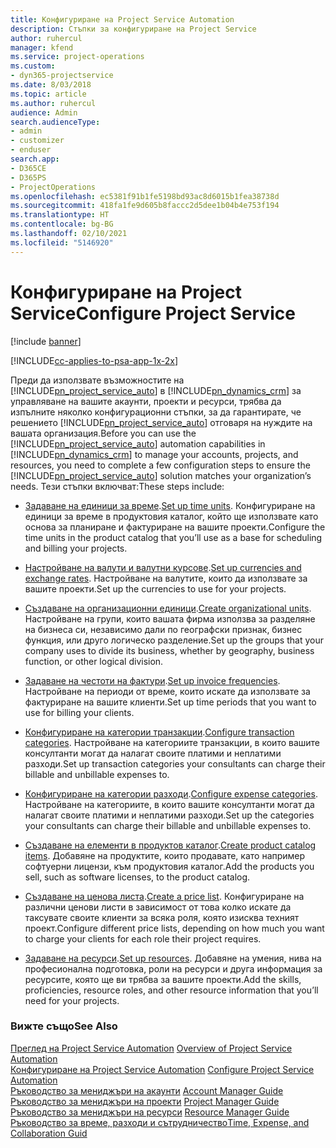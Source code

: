 ```yaml
---
title: Конфигуриране на Project Service Automation
description: Стъпки за конфигуриране на Project Service
author: ruhercul
manager: kfend
ms.service: project-operations
ms.custom:
- dyn365-projectservice
ms.date: 8/03/2018
ms.topic: article
ms.author: ruhercul
audience: Admin
search.audienceType:
- admin
- customizer
- enduser
search.app:
- D365CE
- D365PS
- ProjectOperations
ms.openlocfilehash: ec5381f91b1fe5198bd93ac8d6015b1fea38738d
ms.sourcegitcommit: 418fa1fe9d605b8faccc2d5dee1b04b4e753f194
ms.translationtype: HT
ms.contentlocale: bg-BG
ms.lasthandoff: 02/10/2021
ms.locfileid: "5146920"
---
```

# <a name="configure-project-service"></a><span data-ttu-id="c0fce-103">Конфигуриране на Project Service</span><span class="sxs-lookup"><span data-stu-id="c0fce-103">Configure Project Service</span></span>

[!include [banner](../includes/psa-now-project-operations.md)]

[!INCLUDE[cc-applies-to-psa-app-1x-2x](../includes/cc-applies-to-psa-app-1x-2x.md)]

<span data-ttu-id="c0fce-104">Преди да използвате възможностите на [!INCLUDE[pn_project_service_auto](../includes/pn-project-service-auto.md)] в [!INCLUDE[pn_dynamics_crm](../includes/pn-dynamics-crm.md)] за управляване на вашите акаунти, проекти и ресурси, трябва да изпълните няколко конфигурационни стъпки, за да гарантирате, че решението [!INCLUDE[pn_project_service_auto](../includes/pn-project-service-auto.md)] отговаря на нуждите на вашата организация.</span><span class="sxs-lookup"><span data-stu-id="c0fce-104">Before you can use the [!INCLUDE[pn_project_service_auto](../includes/pn-project-service-auto.md)] automation capabilities in [!INCLUDE[pn_dynamics_crm](../includes/pn-dynamics-crm.md)] to manage your accounts, projects, and resources, you need to complete a few configuration steps to ensure the [!INCLUDE[pn_project_service_auto](../includes/pn-project-service-auto.md)] solution matches your organization’s needs.</span></span> <span data-ttu-id="c0fce-105">Тези стъпки включват:</span><span class="sxs-lookup"><span data-stu-id="c0fce-105">These steps include:</span></span>  
  
-   <span data-ttu-id="c0fce-106">[Задаване на единици за време](../psa/set-up-time-units.md).</span><span class="sxs-lookup"><span data-stu-id="c0fce-106">[Set up time units](../psa/set-up-time-units.md).</span></span> <span data-ttu-id="c0fce-107">Конфигуриране на единици за време в продуктовия каталог, който ще използвате като основа за планиране и фактуриране на вашите проекти.</span><span class="sxs-lookup"><span data-stu-id="c0fce-107">Configure the time units in the product catalog that you’ll use as a base for scheduling and billing your projects.</span></span>  
  
-   <span data-ttu-id="c0fce-108">[Настройване на валути и валутни курсове](../psa/set-up-currencies-exchange-rates.md).</span><span class="sxs-lookup"><span data-stu-id="c0fce-108">[Set up currencies and exchange rates](../psa/set-up-currencies-exchange-rates.md).</span></span> <span data-ttu-id="c0fce-109">Настройване на валутите, които да използвате за вашите проекти.</span><span class="sxs-lookup"><span data-stu-id="c0fce-109">Set up the currencies to use for your projects.</span></span>  
  
-   <span data-ttu-id="c0fce-110">[Създаване на организационни единици](../psa/create-organizational-units.md).</span><span class="sxs-lookup"><span data-stu-id="c0fce-110">[Create organizational units](../psa/create-organizational-units.md).</span></span> <span data-ttu-id="c0fce-111">Настройване на групи, които вашата фирма използва за разделяне на бизнеса си, независимо дали по географски признак, бизнес функция, или друго логическо разделение.</span><span class="sxs-lookup"><span data-stu-id="c0fce-111">Set up the groups that your company uses to divide its business, whether by geography, business function, or other logical division.</span></span>  
  
-   <span data-ttu-id="c0fce-112">[Задаване на честоти на фактури](../psa/set-up-invoice-frequencies.md).</span><span class="sxs-lookup"><span data-stu-id="c0fce-112">[Set up invoice frequencies](../psa/set-up-invoice-frequencies.md).</span></span> <span data-ttu-id="c0fce-113">Настройване на периоди от време, които искате да използвате за фактуриране на вашите клиенти.</span><span class="sxs-lookup"><span data-stu-id="c0fce-113">Set up time periods that you want to use for billing your clients.</span></span>  
  
-   <span data-ttu-id="c0fce-114">[Конфигуриране на категории транзакции](../psa/configure-transaction-categories.md).</span><span class="sxs-lookup"><span data-stu-id="c0fce-114">[Configure transaction categories](../psa/configure-transaction-categories.md).</span></span> <span data-ttu-id="c0fce-115">Настройване на категориите транзакции, в които вашите консултанти могат да налагат своите платими и неплатими разходи.</span><span class="sxs-lookup"><span data-stu-id="c0fce-115">Set up transaction categories your consultants can charge their billable and unbillable expenses to.</span></span>  
  
-   <span data-ttu-id="c0fce-116">[Конфигуриране на категории разходи](../psa/configure-expense-categories.md).</span><span class="sxs-lookup"><span data-stu-id="c0fce-116">[Configure expense categories](../psa/configure-expense-categories.md).</span></span> <span data-ttu-id="c0fce-117">Настройване на категориите, в които вашите консултанти могат да налагат своите платими и неплатими разходи.</span><span class="sxs-lookup"><span data-stu-id="c0fce-117">Set up the categories your consultants can charge their billable and unbillable expenses to.</span></span>  
  
-   <span data-ttu-id="c0fce-118">[Създаване на елементи в продуктов каталог](../psa/create-product-catalog-items.md).</span><span class="sxs-lookup"><span data-stu-id="c0fce-118">[Create product catalog items](../psa/create-product-catalog-items.md).</span></span> <span data-ttu-id="c0fce-119">Добавяне на продуктите, които продавате, като например софтуерни лицензи, към продуктовия каталог.</span><span class="sxs-lookup"><span data-stu-id="c0fce-119">Add the products you sell, such as software licenses, to the product catalog.</span></span>  
  
-   <span data-ttu-id="c0fce-120">[Създаване на ценова листа](../psa/create-price-list.md).</span><span class="sxs-lookup"><span data-stu-id="c0fce-120">[Create a price list](../psa/create-price-list.md).</span></span> <span data-ttu-id="c0fce-121">Конфигуриране на различни ценови листи в зависимост от това колко искате да таксувате своите клиенти за всяка роля, която изисква техният проект.</span><span class="sxs-lookup"><span data-stu-id="c0fce-121">Configure different price lists, depending on how much you want to charge your clients for each role their project requires.</span></span>  
  
-   <span data-ttu-id="c0fce-122">[Задаване на ресурси](../psa/set-up-resources.md).</span><span class="sxs-lookup"><span data-stu-id="c0fce-122">[Set up resources](../psa/set-up-resources.md).</span></span> <span data-ttu-id="c0fce-123">Добавяне на умения, нива на професионална подготовка, роли на ресурси и друга информация за ресурсите, която ще ви трябва за вашите проекти.</span><span class="sxs-lookup"><span data-stu-id="c0fce-123">Add the skills, proficiencies, resource roles, and other resource information that you’ll need for your projects.</span></span>  
  
### <a name="see-also"></a><span data-ttu-id="c0fce-124">Вижте също</span><span class="sxs-lookup"><span data-stu-id="c0fce-124">See Also</span></span>  
 <span data-ttu-id="c0fce-125">[Преглед на Project Service Automation](../psa/overview.md) </span><span class="sxs-lookup"><span data-stu-id="c0fce-125">[Overview of Project Service Automation](../psa/overview.md) </span></span>  
 <span data-ttu-id="c0fce-126">[Конфигуриране на Project Service Automation](../psa/configure.md) </span><span class="sxs-lookup"><span data-stu-id="c0fce-126">[Configure Project Service Automation](../psa/configure.md) </span></span>  
 <span data-ttu-id="c0fce-127">[Ръководство за мениджъри на акаунти](../psa/account-manager-guide.md) </span><span class="sxs-lookup"><span data-stu-id="c0fce-127">[Account Manager Guide](../psa/account-manager-guide.md) </span></span>  
 <span data-ttu-id="c0fce-128">[Ръководство за мениджъри на проекти](../psa/project-manager-guide.md) </span><span class="sxs-lookup"><span data-stu-id="c0fce-128">[Project Manager Guide](../psa/project-manager-guide.md) </span></span>  
 <span data-ttu-id="c0fce-129">[Ръководство за мениджъри на ресурси](../psa/resource-manager-guide.md) </span><span class="sxs-lookup"><span data-stu-id="c0fce-129">[Resource Manager Guide](../psa/resource-manager-guide.md) </span></span>  
 [<span data-ttu-id="c0fce-130">Ръководство за време, разходи и сътрудничество</span><span class="sxs-lookup"><span data-stu-id="c0fce-130">Time, Expense, and Collaboration Guid</span></span>](../psa/time-expense-collaboration-guide.md)
